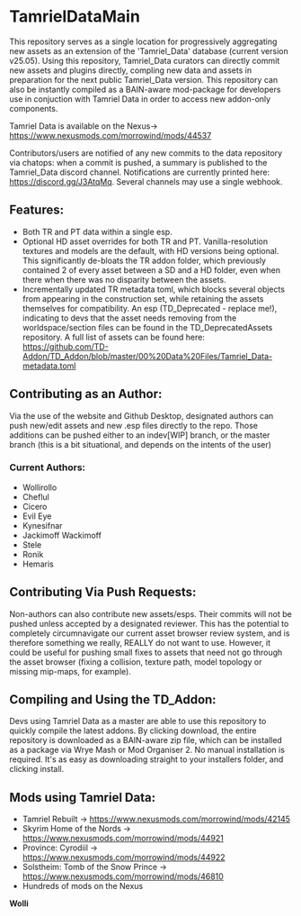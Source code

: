 # TamrielDataMain
This repository serves as a single location for progressively aggregating new assets as an extension of the 'Tamriel_Data' database (current version v25.05). Using this repository, Tamriel_Data curators can directly commit new assets and plugins directly, compling new data and assets in preparation for the next public Tamriel_Data version. This repository can also be instantly compiled as a BAIN-aware mod-package for developers use in conjuction with Tamriel Data in order to access new addon-only components.

Tamriel Data is available on the Nexus-> https://www.nexusmods.com/morrowind/mods/44537

Contributors/users are notified of any new commits to the data repository via chatops: when a commit is pushed, a summary is published to the Tamriel_Data discord channel. Notifications are currently printed here: https://discord.gg/J3AtqMq. Several channels may use a single webhook. 



## Features:
- Both TR and PT data within a single esp.
- Optional HD asset overrides for both TR and PT. Vanilla-resolution textures and models are the default, with HD versions being optional. This significantly de-bloats the TR addon folder, which previously contained 2 of every asset between a SD and a HD folder, even when there when there was no disparity between the assets.
- Incrementally updated TR metadata toml, which blocks several objects from appearing in the construction set, while retaining the assets themselves for compatibility. An esp (TD_Deprecated - replace me!), indicating to devs that the asset needs removing from the worldspace/section files can be found in the TD_DeprecatedAssets repository. A full list of assets can be found here: https://github.com/TD-Addon/TD_Addon/blob/master/00%20Data%20Files/Tamriel_Data-metadata.toml



## Contributing as an Author:
Via the use of the website and Github Desktop, designated authors can push new/edit assets and new .esp files directly to the repo. Those additions can be pushed either to an indev[WIP] branch, or the master branch (this is a bit situational, and depends on the intents of the user)

### Current Authors:
- Wollirollo
- Cheflul
- Cicero
- Evil Eye
- Kynesifnar
- Jackimoff Wackimoff
- Stele
- Ronik
- Hemaris

## Contributing Via Push Requests:
Non-authors can also contribute new assets/esps. Their commits will not be pushed unless accepted by a designated reviewer. This has the potential to completely circumnavigate our current asset browser review system, and is therefore something we really, REALLY do not want to use. However, it could be useful for pushing small fixes to assets that need not go through the asset browser (fixing a collision, texture path, model topology or missing mip-maps, for example). 



## Compiling and Using the TD_Addon:
Devs using Tamriel Data as a master are able to use this repository to quickly compile the latest addons. By clicking download, the entire repository is downloaded as a BAIN-aware zip file, which can be installed as a package via Wrye Mash or Mod Organiser 2. No manual installation is required. It's as easy as downloading straight to your installers folder, and clicking install.


## Mods using Tamriel Data:
- Tamriel Rebuilt -> https://www.nexusmods.com/morrowind/mods/42145
- Skyrim Home of the Nords -> https://www.nexusmods.com/morrowind/mods/44921
- Province: Cyrodiil -> https://www.nexusmods.com/morrowind/mods/44922
- Solstheim: Tomb of the Snow Prince -> https://www.nexusmods.com/morrowind/mods/46810
- Hundreds of mods on the Nexus


**Wolli**
